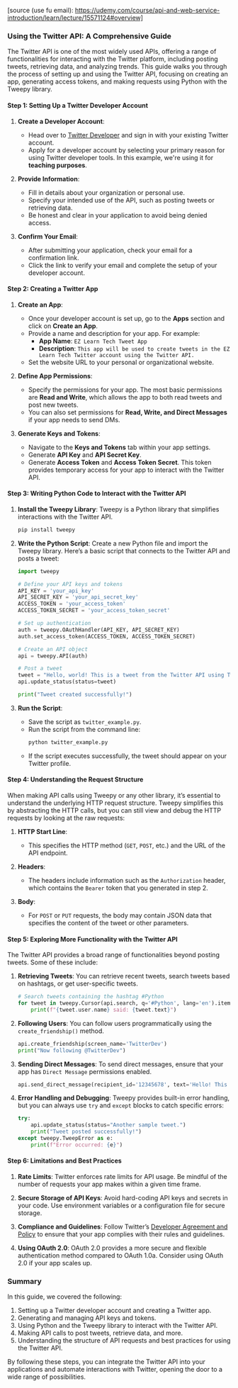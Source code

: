 [source (use fu email): https://udemy.com/course/api-and-web-service-introduction/learn/lecture/15571124#overview]  
### Using the Twitter API: A Comprehensive Guide

The Twitter API is one of the most widely used APIs, offering a range of functionalities for interacting with the Twitter platform, including posting tweets, retrieving data, and analyzing trends. This guide walks you through the process of setting up and using the Twitter API, focusing on creating an app, generating access tokens, and making requests using Python with the Tweepy library.

#### Step 1: Setting Up a Twitter Developer Account

1. **Create a Developer Account**:
   - Head over to [Twitter Developer](https://developer.twitter.com/) and sign in with your existing Twitter account.
   - Apply for a developer account by selecting your primary reason for using Twitter developer tools. In this example, we're using it for **teaching purposes**.

2. **Provide Information**:
   - Fill in details about your organization or personal use.
   - Specify your intended use of the API, such as posting tweets or retrieving data.
   - Be honest and clear in your application to avoid being denied access.
   
3. **Confirm Your Email**:
   - After submitting your application, check your email for a confirmation link.
   - Click the link to verify your email and complete the setup of your developer account.

#### Step 2: Creating a Twitter App

1. **Create an App**:
   - Once your developer account is set up, go to the **Apps** section and click on **Create an App**.
   - Provide a name and description for your app. For example:
     - **App Name**: `EZ Learn Tech Tweet App`
     - **Description**: `This app will be used to create tweets in the EZ Learn Tech Twitter account using the Twitter API.`
   - Set the website URL to your personal or organizational website.

2. **Define App Permissions**:
   - Specify the permissions for your app. The most basic permissions are **Read and Write**, which allows the app to both read tweets and post new tweets.
   - You can also set permissions for **Read, Write, and Direct Messages** if your app needs to send DMs.

3. **Generate Keys and Tokens**:
   - Navigate to the **Keys and Tokens** tab within your app settings.
   - Generate **API Key** and **API Secret Key**.
   - Generate **Access Token** and **Access Token Secret**. This token provides temporary access for your app to interact with the Twitter API.

#### Step 3: Writing Python Code to Interact with the Twitter API

1. **Install the Tweepy Library**:
   Tweepy is a Python library that simplifies interactions with the Twitter API.

   ```bash
   pip install tweepy
   ```

2. **Write the Python Script**:
   Create a new Python file and import the Tweepy library. Here’s a basic script that connects to the Twitter API and posts a tweet:

   ```python
   import tweepy

   # Define your API keys and tokens
   API_KEY = 'your_api_key'
   API_SECRET_KEY = 'your_api_secret_key'
   ACCESS_TOKEN = 'your_access_token'
   ACCESS_TOKEN_SECRET = 'your_access_token_secret'

   # Set up authentication
   auth = tweepy.OAuthHandler(API_KEY, API_SECRET_KEY)
   auth.set_access_token(ACCESS_TOKEN, ACCESS_TOKEN_SECRET)

   # Create an API object
   api = tweepy.API(auth)

   # Post a tweet
   tweet = "Hello, world! This is a tweet from the Twitter API using Tweepy. #Python #API"
   api.update_status(status=tweet)

   print("Tweet created successfully!")
   ```

3. **Run the Script**:
   - Save the script as `twitter_example.py`.
   - Run the script from the command line:
     ```bash
     python twitter_example.py
     ```
   - If the script executes successfully, the tweet should appear on your Twitter profile.

#### Step 4: Understanding the Request Structure

When making API calls using Tweepy or any other library, it’s essential to understand the underlying HTTP request structure. Tweepy simplifies this by abstracting the HTTP calls, but you can still view and debug the HTTP requests by looking at the raw requests:

1. **HTTP Start Line**:
   - This specifies the HTTP method (`GET`, `POST`, etc.) and the URL of the API endpoint.

2. **Headers**:
   - The headers include information such as the `Authorization` header, which contains the `Bearer` token that you generated in step 2.

3. **Body**:
   - For `POST` or `PUT` requests, the body may contain JSON data that specifies the content of the tweet or other parameters.

#### Step 5: Exploring More Functionality with the Twitter API

The Twitter API provides a broad range of functionalities beyond posting tweets. Some of these include:

1. **Retrieving Tweets**:
   You can retrieve recent tweets, search tweets based on hashtags, or get user-specific tweets.

   ```python
   # Search tweets containing the hashtag #Python
   for tweet in tweepy.Cursor(api.search, q='#Python', lang='en').items(10):
       print(f"{tweet.user.name} said: {tweet.text}")
   ```

2. **Following Users**:
   You can follow users programmatically using the `create_friendship()` method.

   ```python
   api.create_friendship(screen_name='TwitterDev')
   print("Now following @TwitterDev")
   ```

3. **Sending Direct Messages**:
   To send direct messages, ensure that your app has `Direct Message` permissions enabled.

   ```python
   api.send_direct_message(recipient_id='12345678', text='Hello! This is a test message.')
   ```

4. **Error Handling and Debugging**:
   Tweepy provides built-in error handling, but you can always use `try` and `except` blocks to catch specific errors:

   ```python
   try:
       api.update_status(status="Another sample tweet.")
       print("Tweet posted successfully!")
   except tweepy.TweepError as e:
       print(f"Error occurred: {e}")
   ```

#### Step 6: Limitations and Best Practices

1. **Rate Limits**:
   Twitter enforces rate limits for API usage. Be mindful of the number of requests your app makes within a given time frame.

2. **Secure Storage of API Keys**:
   Avoid hard-coding API keys and secrets in your code. Use environment variables or a configuration file for secure storage.

3. **Compliance and Guidelines**:
   Follow Twitter’s [Developer Agreement and Policy](https://developer.twitter.com/en/developer-terms/agreement-and-policy) to ensure that your app complies with their rules and guidelines.

4. **Using OAuth 2.0**:
   OAuth 2.0 provides a more secure and flexible authentication method compared to OAuth 1.0a. Consider using OAuth 2.0 if your app scales up.

### Summary

In this guide, we covered the following:

1. Setting up a Twitter developer account and creating a Twitter app.
2. Generating and managing API keys and tokens.
3. Using Python and the Tweepy library to interact with the Twitter API.
4. Making API calls to post tweets, retrieve data, and more.
5. Understanding the structure of API requests and best practices for using the Twitter API.

By following these steps, you can integrate the Twitter API into your applications and automate interactions with Twitter, opening the door to a wide range of possibilities.

